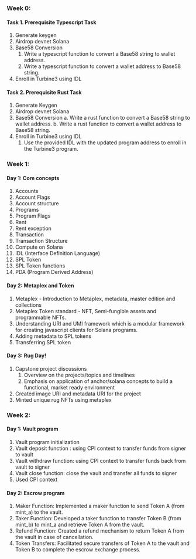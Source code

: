 ### Week 0:

#### Task 1. Prerequisite Typescript Task

1. Generate keygen
2. Airdrop devnet Solana
3. Base58 Conversion
   1. Write a typescript function to convert a Base58 string to wallet address.
   2. Write a typescript function to convert a wallet address to Base58 string.
4. Enroll in Turbine3 using IDL

#### Task 2. Prerequisite Rust Task

1. Generate Keygen
2. Airdrop devnet Solana
3. Base58 Conversion
   a. Write a rust function to convert a Base58 string to wallet address.
   b. Write a rust function to convert a wallet address to Base58 string.
4. Enroll in Turbine3 using IDL
   1. Use the provided IDL with the updated program address to enroll in the Turbine3 program.

### Week 1:

#### Day 1: Core concepts

1. Accounts
2. Account Flags
3. Account structure
4. Programs
5. Program Flags
6. Rent
7. Rent exception
8. Transaction
9. Transaction Structure
10. Compute on Solana
11. IDL (Interface Definition Language)
12. SPL Token
13. SPL Token functions
14. PDA (Program Derived Address)

#### Day 2: Metaplex and Token

1. Metaplex - Introduction to Metaplex, metadata, master edition and collections
2. Metaplex Token standard - NFT, Semi-fungible assets and programmable NFTs.
3. Understanding URI and UMI framework which is a modular framework for creating javascript clients for Solana programs.
4. Adding metadata to SPL tokens
5. Transferring SPL token

#### Day 3: Rug Day!

1. Capstone project discussions
   1. Overview on the projects/topics and timelines
   2. Emphasis on application of anchor/solana concepts to build a functional, market ready environment
2. Created image URI and metadata URI for the project
3. Minted unique rug NFTs using metaplex

### Week 2:

#### Day 1: Vault program

1. Vault program initialization
2. Vault deposit function : using CPI context to transfer funds from signer to vault
3. Vault withdraw function: using CPI context to transfer funds back from vault to signer
4. Vault close function: close the vault and transfer all funds to signer
5. Used CPI context

#### Day 2: Escrow program

1. Maker Function: Implemented a maker function to send Token A (from mint_a) to the vault.
2. Taker Function: Developed a taker function to transfer Token B (from mint_b) to mint_a and retrieve Token A from the vault.
3. Refund Function: Created a refund mechanism to return Token A from the vault in case of cancellation.
4. Token Transfers: Facilitated secure transfers of Token A to the vault and Token B to complete the escrow exchange process.
